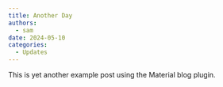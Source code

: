 ```yaml
---
title: Another Day
authors:
  - sam
date: 2024-05-10
categories:
  - Updates
---
```


This is yet another example post using the Material blog plugin.
